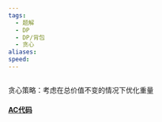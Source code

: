 ```yaml
---
tags:
  - 题解
  - DP
  - DP/背包
  - 贪心
aliases: 
speed:
---
```

## []()

贪心策略：考虑在总价值不变的情况下优化重量

#### [AC代码]()

```cpp

```
